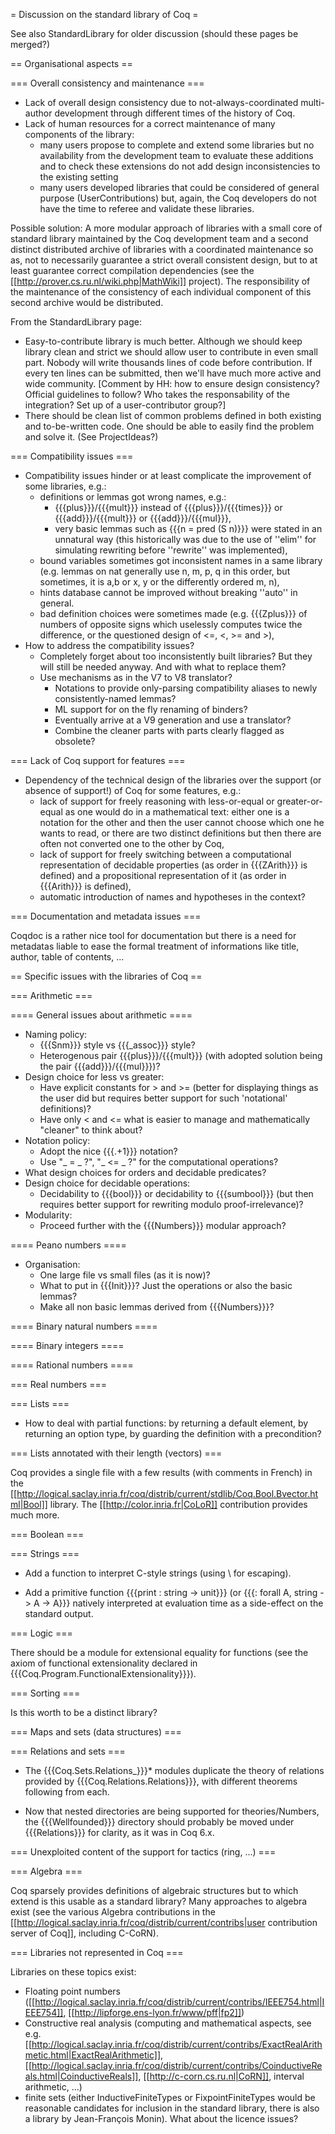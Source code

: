 = Discussion on the standard library of Coq =

See also StandardLibrary for older discussion (should these pages be merged?)

== Organisational aspects ==

=== Overall consistency and maintenance ===

 * Lack of overall design consistency due to not-always-coordinated multi-author development through different times of the history of Coq.
 * Lack of human resources for a correct maintenance of many components of the library: 
   * many users propose to complete and extend some libraries but no availability from the development team to evaluate these additions and to check these extensions do not add design inconsistencies to the existing setting
   * many users developed libraries that could be considered of general purpose (UserContributions) but, again, the Coq developers do not have the time to referee and validate these libraries.

Possible solution: A more modular approach of libraries with a small core of standard library maintained by the Coq development team and a second distinct distributed archive of libraries with a coordinated maintenance so as, not to necessarily guarantee a strict overall consistent design, but to at least guarantee correct compilation dependencies (see the [[http://prover.cs.ru.nl/wiki.php|MathWiki]] project). The responsibility of the maintenance of the consistency of each individual component of this second archive would be distributed.

From the StandardLibrary page:
 * Easy-to-contribute library is much better. Although we should keep library clean and strict we should allow user to contribute in even small part. Nobody will write thousands lines of code before contribution. If every ten lines can be submitted, then we'll have much more active and wide community. [Comment by HH: how to ensure design consistency? Official guidelines to follow? Who takes the responsability of the integration? Set up of a user-contributor group?]
 * There should be clean list of common problems defined in both existing and to-be-written code. One should be able to easily find the problem and solve it. (See ProjectIdeas?)

=== Compatibility issues ===

 * Compatibility issues hinder or at least complicate the improvement of some libraries, e.g.:
   * definitions or lemmas got wrong names, e.g.:
     * {{{plus}}}/{{{mult}}} instead of {{{plus}}}/{{{times}}} or {{{add}}}/{{{mult}}} or {{{add}}}/{{{mul}}},
     * very basic lemmas such as {{{n = pred (S n)}}} were stated in an unnatural way (this historically was due to the use of ''elim'' for simulating rewriting before ''rewrite'' was implemented),
   * bound variables sometimes got inconsistent names in a same library (e.g. lemmas on nat generally use n, m, p, q in this order, but sometimes, it is a,b or x, y or the differently ordered m, n),
   * hints database cannot be improved without breaking ''auto'' in general.
   * bad definition choices were sometimes made (e.g. {{{Zplus}}} of numbers of opposite signs which uselessly computes twice the difference, or the questioned design of <=, <, >= and >),
 * How to address the compatibility issues?
   * Completely forget about too inconsistently built libraries? But they will still be needed anyway. And with what to replace them?
   * Use mechanisms as in the V7 to V8 translator?
     * Notations to provide only-parsing compatibility aliases to newly consistently-named lemmas?
     * ML support for on the fly renaming of binders?
     * Eventually arrive at a V9 generation and use a translator?
     * Combine the cleaner parts with parts clearly flagged as obsolete?

=== Lack of Coq support for features ===

 * Dependency of the technical design of the libraries over the support (or absence of support!) of Coq for some features, e.g.:
   * lack of support for freely reasoning with less-or-equal or greater-or-equal as one would do in a mathematical text: either one is a notation for the other and then the user cannot choose which one he wants to read, or there are two distinct definitions but then there are often not converted one to the other by Coq,
   * lack of support for freely switching between a computational representation of decidable properties (as order in {{{ZArith}}} is defined) and a propositional representation of it (as order in {{{Arith}}} is defined),
   * automatic introduction of names and hypotheses in the context?

=== Documentation and metadata issues ===

Coqdoc is a rather nice tool for documentation but there is a need for metadatas liable to ease the formal treatment of informations like title, author, table of contents, ...

== Specific issues with the libraries of Coq ==

=== Arithmetic ===

==== General issues about arithmetic ====

 * Naming policy:
   * {{{Snm}}} style vs {{{_assoc}}} style?
   * Heterogenous pair {{{plus}}}/{{{mult}}} (with adopted solution being the pair {{{add}}}/{{{mul}}})?
 * Design choice for less vs greater:
   * Have explicit constants for > and >= (better for displaying things as the user did but requires better support for such 'notational' definitions)?
   * Have only < and <= what is easier to manage and mathematically "cleaner" to think about?
 * Notation policy:
   * Adopt the nice {{{.+1}}} notation?
   * Use "_ = _ ?", "_ <= _ ?" for the computational operations?
 * What design choices for orders and decidable predicates?
 * Design choice for decidable operations:
   * Decidability to {{{bool}}} or decidability to {{{sumbool}}} (but then requires better support for rewriting modulo proof-irrelevance)?
 * Modularity:
   * Proceed further with the {{{Numbers}}} modular approach?

==== Peano numbers ====

 * Organisation:
   * One large file vs small files (as it is now)?
   * What to put in {{{Init}}}? Just the operations or also the basic lemmas?
   * Make all non basic lemmas derived from {{{Numbers}}}?

==== Binary natural numbers ====

==== Binary integers ====

==== Rational numbers ====

=== Real numbers ===

=== Lists ===

 * How to deal with partial functions: by returning a default element, by returning an option type, by guarding the definition with a precondition?

=== Lists annotated with their length (vectors) ===

Coq provides a single file with a few results (with comments in French) in the [[http://logical.saclay.inria.fr/coq/distrib/current/stdlib/Coq.Bool.Bvector.html|Bool]] library. The [[http://color.inria.fr|CoLoR]] contribution provides much more.

=== Boolean ===

=== Strings ===

* Add a function to interpret C-style strings (using \ for escaping).

* Add a primitive function {{{print : string -> unit}}} (or {{{: forall A, string -> A -> A}}} natively interpreted at evaluation time as a side-effect on the standard output.

=== Logic ===

There should be a module for extensional equality for functions (see
the axiom of functional extensionality declared in {{{Coq.Program.FunctionalExtensionality}}}).

=== Sorting ===

Is this worth to be a distinct library?

=== Maps and sets (data structures) ===

=== Relations and sets ===

 * The {{{Coq.Sets.Relations_}}}* modules duplicate the theory of relations provided by {{{Coq.Relations.Relations}}}, with different theorems following from each.

 * Now that nested directories are being supported for theories/Numbers, the {{{Wellfounded}}} directory should probably be moved under {{{Relations}}} for clarity, as it was in Coq 6.x.

=== Unexploited content of the support for tactics (ring, ...) ===

=== Algebra ===

Coq sparsely provides definitions of algebraic structures but to which extend is this usable as a standard library? Many approaches to algebra exist (see the various Algebra contributions in the [[http://logical.saclay.inria.fr/coq/distrib/current/contribs|user contribution server of Coq]], including C-CoRN).

=== Libraries not represented in Coq ===

Libraries on these topics exist:
 * Floating point numbers ([[http://logical.saclay.inria.fr/coq/distrib/current/contribs/IEEE754.html|IEEE754]], [[http://lipforge.ens-lyon.fr/www/pff|fp2]])
 * Constructive real analysis (computing and mathematical aspects, see e.g. [[http://logical.saclay.inria.fr/coq/distrib/current/contribs/ExactRealArithmetic.html|ExactRealArithmetic]], [[http://logical.saclay.inria.fr/coq/distrib/current/contribs/CoinductiveReals.html|CoinductiveReals]], [[http://c-corn.cs.ru.nl|CoRN]], interval arithmetic, ...)
 * finite sets (either InductiveFiniteTypes or FixpointFiniteTypes would be reasonable candidates for inclusion in the standard library, there is also a library by Jean-François Monin).
What about the licence issues?
